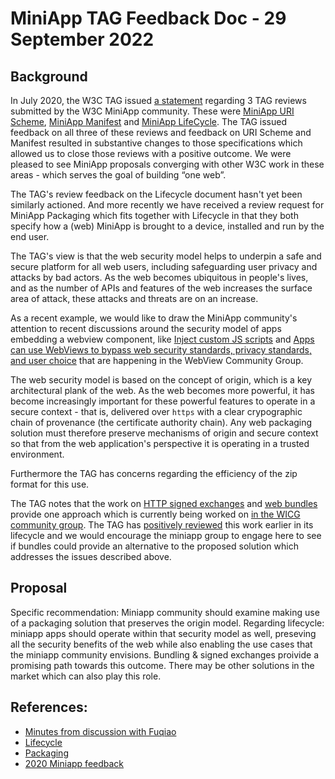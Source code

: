 # MiniApp TAG Feedback Doc - 29 September 2022

## Background

In July 2020, the W3C TAG issued [a statement](https://github.com/w3ctag/design-reviews/blob/main/reviews/miniapps_feedback.md) regarding 3 TAG reviews submitted by the W3C MiniApp community. These were [MiniApp URI Scheme](https://github.com/w3ctag/design-reviews/issues/478), [MiniApp Manifest](https://github.com/w3ctag/design-reviews/issues/524) and [MiniApp LifeCycle](https://github.com/w3ctag/design-reviews/issues/523).  The TAG issued feedback on all three of these reviews and feedback on URI Scheme and Manifest resulted in substantive changes to those specifications which allowed us to close those reviews with a positive outcome. We were pleased to see MiniApp proposals converging with other W3C work in these areas - which serves the goal of building “one web”.

The TAG's review feedback on the Lifecycle document hasn't yet been similarly actioned. And more recently we have received a review request for MiniApp Packaging which fits together with Lifecycle in that they both specify how a (web) MiniApp is brought to a device, installed and run by the end user.

The TAG's view is that the web security model helps to underpin a safe and secure platform for all web users, including safeguarding user privacy and attacks by bad actors.  As the web becomes ubiquitous in people's lives, and as the number of APIs and features of the web increases the surface area of attack, these attacks and threats are on an increase.  

As a recent example, we would like to draw the MiniApp community's attention to recent discussions around the security model of apps embedding a webview component, like [Inject custom JS scripts](https://github.com/WebView-CG/usage-and-challenges/issues/36) and [Apps can use WebViews to bypass web security standards, privacy standards, and user choice](https://github.com/WebView-CG/usage-and-challenges/issues/36) that are happening in the WebView Community Group. 

The web security model is based on the concept of origin, which is a key architectural plank of the web.  As the web becomes more powerful, it has become increasingly important for these powerful features to operate in a secure context - that is, delivered over `https` with a clear crypographic chain of provenance (the certificate authority chain).  Any web packaging solution must therefore preserve mechanisms of origin and secure context so that from the web application's perspective it is operating in a trusted environment.

Furthermore the TAG has concerns regarding the efficiency of the zip format for this use.

The TAG notes that the work on [HTTP signed exchanges](https://wicg.github.io/webpackage/draft-yasskin-http-origin-signed-responses.html) and [web bundles](https://wicg.github.io/webpackage/draft-yasskin-wpack-bundled-exchanges.html) provide one approach which is currently being worked on [in the WICG community group](https://github.com/WICG/webpackage). The TAG has [positively reviewed](https://github.com/w3ctag/design-reviews/issues/235) this work earlier in its lifecycle and we would encourage the miniapp group to engage here to see if bundles could provide an alternative to the proposed solution which addresses the issues described above.

## Proposal

Specific recommendation: Miniapp community should examine making use of a packaging solution that preserves the origin model. Regarding lifecycle: miniapp apps should operate within that security model as well, preseving all the security benefits of the web while also enabling the use cases that the miniapp community envisions.  Bundling & signed exchanges proivide a promising path towards this outcome. There may be other solutions in the market which can also play this role.

## References:
* [Minutes from discussion with Fuqiao](https://github.com/w3ctag/meetings/blob/gh-pages/2022/telcons/08-29-minutes.md#second-half--mini-app-discussion-with-guests-1)
* [Lifecycle](https://github.com/w3ctag/design-reviews/issues/523)
* [Packaging](https://github.com/w3ctag/design-reviews/issues/762)
* [2020 Miniapp feedback](https://github.com/w3ctag/design-reviews/blob/main/reviews/miniapps_feedback.md)
